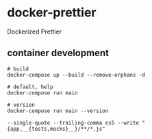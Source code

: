 # docker-prettier
Dockerized Prettier

## container development

```
# build
docker-compose up --build --remove-orphans -d

# default, help
docker-compose run main

# version
docker-compose run main --version

--single-quote --trailing-comma es5 --write "{app,__{tests,mocks}__}/**/*.js"
```